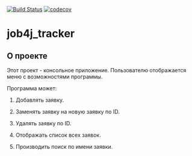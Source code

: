 [![Build Status](https://travis-ci.com/Mr-Korben-Dallas/job4j_tracker.svg?branch=master)](https://travis-ci.com/Mr-Korben-Dallas/job4j_tracker)
[![codecov](https://codecov.io/gh/Mr-Korben-Dallas/job4j_tracker/branch/master/graph/badge.svg)](https://codecov.io/gh/Mr-Korben-Dallas/job4j_tracker)

# job4j_tracker

## О проекте

Этот проект - консольное приложение. Пользователю отображается меню с возможностями программы.

Программа может:

1. Добавлять заявку.

1. Заменять заявку на новую заявку по ID.

1. Удалять заявку по ID.

1. Отображать список всех заявок.

1. Производить поиск по имени заявки.